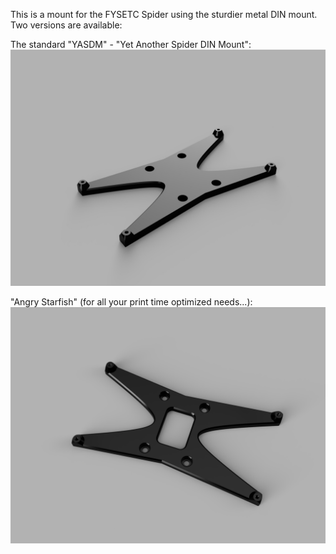 This is a mount for the FYSETC Spider using the sturdier metal DIN mount.
Two versions are available:

The standard "YASDM" - "Yet Another Spider DIN Mount":
![YASDM_metal_din](./YASDM_metal_din.jpg)

"Angry Starfish" (for all your print time optimized needs...):
![Angry_Starfish_Spider_metal_din](./Angry_Starfish_Spider_metal_din.png)
